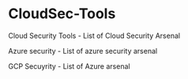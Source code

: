 # CloudSec-Tools
Cloud Security Tools - List of Cloud Security Arsenal

Azure security - List of azure security arsenal

GCP Secuyrity - List of Azure arsenal

